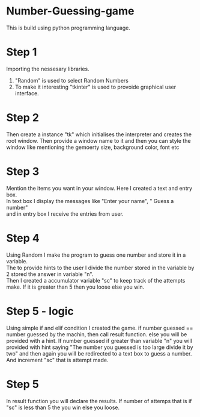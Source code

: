 # Number-Guessing-game 

This is build using python programming language. 

<h1> Step 1 </h1>
Importing the nessesary libraries. 
<ol><li> "Random" is used to select Random Numbers </li> 
  <li> To make it interesting "tkinter" is used to provoide graphical user interface. </li>
 </ol>
 
 <h1> Step 2</h1> 
 Then create a instance "tk" which initialises the interpreter and creates the root window. 
 Then provide a window name to it and then you can style the window like mentioning the gemoerty size, background color, font etc 
 
 <h1> Step 3</h1>
 Mention the items you want in your window. Here I created a text and entry box.<br> In text box I display the messages like "Enter your name", " Guess a number"<br> 
 and in entry box I receive the entries from user. 
 
 <h1> Step 4 </h1>
 Using Random I make the program to guess one number and store it in a variable. <br>
 The to provide hints to the user I divide the number stored in the variable by 2 stored the answer in variable "n".<br> 
 Then I created a accumulator variable "sc" to keep track of the attempts make. If it is greater than 5 then you loose else you win. 
 
 <h1> Step 5 - logic </h1> 
 Using simple if and elif condition I created the game. 
 if number guessed == number guessed by the machin, then call result function. 
 else you will be provided with a hint. If number guessed if greater than variable "n" you will provided with hint saying "The number you guessed is too large divide it by two" and then again you will be redirected to a text box to guess a number. And increment "sc" that is attempt made. 
 
 <h1> Step 5 </h1> 
 In result function you will declare the results. 
 If number of attemps that is if "sc" is less than 5 the you win 
 else you loose. 
